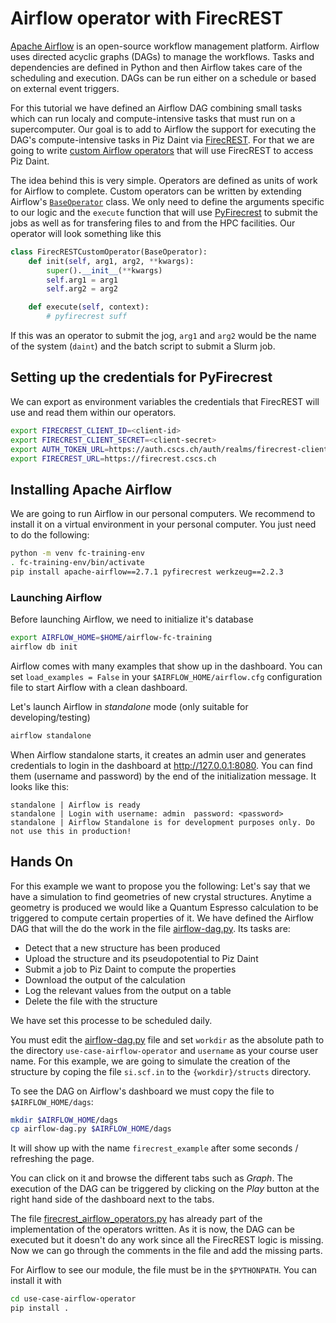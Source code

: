 # Airflow operator with FirecREST

[Apache Airflow](https://airflow.apache.org) is an open-source workflow management platform. Airflow uses directed acyclic graphs (DAGs) to manage the workflows. Tasks and dependencies are defined in Python and then Airflow takes care of the scheduling and execution. DAGs can be run either on a schedule or based on external event triggers.

For this tutorial we have defined an Airflow DAG combining small tasks which can run localy and compute-intensive tasks that must run on a supercomputer. Our goal is to add to Airflow the support for executing the DAG's compute-intensive tasks in Piz Daint via [FirecREST](https://firecrest.readthedocs.io). For that we are going to write [custom Airflow operators](https://airflow.apache.org/docs/apache-airflow/stable/howto/custom-operator.html) that will use FirecREST to access Piz Daint.

The idea behind this is very simple.
Operators are defined as units of work for Airflow to complete. Custom operators can be written by extending Airflow's [`BaseOperator`](https://airflow.apache.org/docs/apache-airflow/stable/_api/airflow/models/baseoperator/index.html#airflow.models.baseoperator.BaseOperatorMeta) class.
We only need to define the arguments specific to our logic and the `execute` function that will use [PyFirecrest](https://pyfirecrest.readthedocs.io/en/stable/) to submit the jobs as well as for transfering files to and from the HPC facilities.
Our operator will look something like this

```python
class FirecRESTCustomOperator(BaseOperator):
    def init(self, arg1, arg2, **kwargs):
        super().__init__(**kwargs)
        self.arg1 = arg1
        self.arg2 = arg2

    def execute(self, context):
        # pyfirecrest suff
```
If this was an operator to submit the jog, `arg1` and `arg2` would be the name of the system (`daint`) and the batch script to submit a Slurm job.

## Setting up the credentials for PyFirecrest

We can export as environment variables the credentials that FirecREST will use and read them within our operators.

```bash
export FIRECREST_CLIENT_ID=<client-id>
export FIRECREST_CLIENT_SECRET=<client-secret>
export AUTH_TOKEN_URL=https://auth.cscs.ch/auth/realms/firecrest-clients/protocol/openid-connect/token
export FIRECREST_URL=https://firecrest.cscs.ch
```

## Installing Apache Airflow

We are going to run Airflow in our personal computers.
We recommend to install it on a virtual environment in your personal computer.
You just need to do the following:
```bash
python -m venv fc-training-env
. fc-training-env/bin/activate
pip install apache-airflow==2.7.1 pyfirecrest werkzeug==2.2.3
```

### Launching Airflow

Before launching Airflow, we need to initialize it's database
```bash
export AIRFLOW_HOME=$HOME/airflow-fc-training
airflow db init
```
Airflow comes with many examples that show up in the dashboard. You can set `load_examples = False` in your `$AIRFLOW_HOME/airflow.cfg` configuration file to start Airflow with a clean dashboard.

Let's launch Airflow in *standalone* mode (only suitable for developing/testing)
```bash
airflow standalone
```

When Airflow standalone starts, it creates an admin user and generates credentials to login in the dashboard at http://127.0.0.1:8080.
You can find them (username and password) by the end of the initialization message.
It looks like this:
```
standalone | Airflow is ready
standalone | Login with username: admin  password: <password>
standalone | Airflow Standalone is for development purposes only. Do not use this in production!
```

## Hands On

For this example we want to propose you the following:
Let's say that we have a simulation to find geometries of new crystal structures.
Anytime a geometry is produced we would like a Quantum Espresso calculation to be triggered to compute certain properties of it. We have defined the Airflow DAG that will the do the work in the file [airflow-dag.py](airflow-dag.py). Its tasks are:
 - Detect that a new structure has been produced
 - Upload the structure and its pseudopotential to Piz Daint
 - Submit a job to Piz Daint to compute the properties
 - Download the output of the calculation
 - Log the relevant values from the output on a table
 - Delete the file with the structure

We have set this processe to be scheduled daily.

You must edit the [airflow-dag.py](airflow-dag.py) file and set `workdir` as the absolute path to the directory `use-case-airflow-operator` and `username` as your course user name.
For this example, we are going to simulate the creation of the structure by coping the file `si.scf.in` to the `{workdir}/structs` directory.

To see the DAG on Airflow's dashboard we must copy the file to `$AIRFLOW_HOME/dags`:
```bash
mkdir $AIRFLOW_HOME/dags
cp airflow-dag.py $AIRFLOW_HOME/dags
```
It will show up with the name `firecrest_example` after some seconds / refreshing the page.

You can click on it and browse the different tabs such as *Graph*.
The execution of the DAG can be triggered by clicking on the *Play* button at the right hand side of the dashboard next to the tabs.

The file [firecrest_airflow_operators.py](firecrest_airflow_operators.py) has already part of the implementation of the operators written.
As it is now, the DAG can be executed but it doesn't do any work since all the FirecREST logic is missing.
Now we can go through the comments in the file and add the missing parts.

For Airflow to see our module, the file must be in the `$PYTHONPATH`. You can install it with
```bash
cd use-case-airflow-operator
pip install .
```
